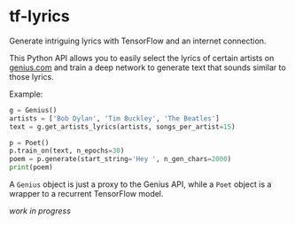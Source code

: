 # tf-lyrics

Generate intriguing lyrics with TensorFlow and an internet connection.

This Python API allows you to easily select the lyrics of certain artists
on [genius.com](https://genius.com/) and train a deep network to generate
text that sounds similar to those lyrics.

Example:

```python
g = Genius()
artists = ['Bob Dylan', 'Tim Buckley', 'The Beatles']
text = g.get_artists_lyrics(artists, songs_per_artist=15)

p = Poet()
p.train_on(text, n_epochs=30)
poem = p.generate(start_string='Hey ', n_gen_chars=2000)
print(poem)
```

A `Genius` object is just a proxy to the Genius API, while a `Poet` object is a
wrapper to a recurrent TensorFlow model.

*work in progress*
